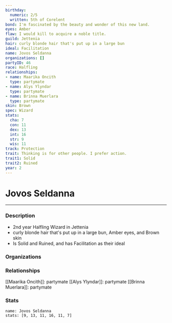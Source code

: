 ```yaml
---
birthday:
  numeric: 2/5
  written: 5th of Corelent
bond: I'm fascinated by the beauty and wonder of this new land.
eyes: Amber
flaw: I would kill to acquire a noble title.
guild: Jettenia
hair: curly blonde hair that's put up in a large bun
ideal: Facilitation
name: Jovos Seldanna
organizations: []
partyID: 46
race: Halfling
relationships:
- name: Maarika Oncith
  type: partymate
- name: Alys Ylyndar
  type: partymate
- name: Brinna Muerlara
  type: partymate
skin: Brown
spec: Wizard
stats:
  cha: 7
  con: 11
  dex: 13
  int: 16
  str: 9
  wis: 11
track: Protection
trait: Thinking is for other people. I prefer action.
trait1: Solid
trait2: Ruined
year: 2
---
```

# Jovos Seldanna
---
### Description
- 2nd year Halfling Wizard in Jettenia
- curly blonde hair that's put up in a large bun, Amber eyes, and Brown skin
- Is Solid and Ruined, and has Facilitation as their ideal

### Organizations
### Relationships
[[Maarika Oncith]]: partymate
[[Alys Ylyndar]]: partymate
[[Brinna Muerlara]]: partymate
### Stats
```statblock
name: Jovos Seldanna
stats: [9, 13, 11, 16, 11, 7]
```
